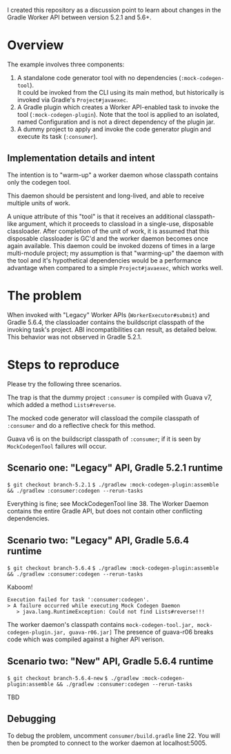 I created this repository as a discussion point to learn about changes in the Gradle Worker API between version 5.2.1 and 5.6+.

# Overview
The example involves three components:
1. A standalone code generator tool with no dependencies (`:mock-codegen-tool`).  
It could be invoked from the CLI using its main method, but historically is invoked via Gradle's `Project#javaexec`.
2. A Gradle plugin which creates a Worker API-enabled task to invoke the tool (`:mock-codegen-plugin`).
Note that the tool is applied to an isolated, named Configuration and is not a direct dependency of the plugin jar.
3. A dummy project to apply and invoke the code generator plugin and execute its task (`:consumer`).

## Implementation details and intent
The intention is to "warm-up" a worker daemon whose classpath contains only the codegen tool.

This daemon should be persistent and long-lived, and able to receive multiple units of work.

A unique attribute of this "tool" is that it receives an additional classpath-like argument, which it proceeds
to classload in a single-use, disposable classloader.  After completion of the unit of work, it is assumed that this
disposable classloader is GC'd and the worker daemon becomes once again available.  This daemon could be invoked dozens 
of times in a large multi-module project; my assumption is that "warming-up" the daemon with the tool and it's hypothetical
dependencies would be a performance advantage when compared to a simple `Project#javaexec`, which works well.

# The problem
When invoked with "Legacy" Worker APIs (`WorkerExecutor#submit`) and Gradle 5.6.4, the classloader contains the 
buildscript classpath of the invoking task's project.  ABI incompatibilities can result, as detailed below.  This 
behavior was not observed in Gradle 5.2.1.

# Steps to reproduce
Please try the following three scenarios.

The trap is that the dummy project `:consumer` is compiled with Guava v7, which added a method `Lists#reverse`.

The mocked code generator will classload the compile classpath of `:consumer` and do a reflective check for this method.

Guava v6 is on the buildscript classpath of `:consumer`; if it is seen by `MockCodegenTool` failures will occur.

## Scenario one: "Legacy" API, Gradle 5.2.1 runtime
`$ git checkout branch-5.2.1`
`$ ./gradlew :mock-codegen-plugin:assemble && ./gradlew :consumer:codegen --rerun-tasks`

Everything is fine; see MockCodegenTool line 38.
The Worker Daemon contains the entire Gradle API, but does not contain other conflicting dependencies.

## Scenario two: "Legacy" API, Gradle 5.6.4 runtime
`$ git checkout branch-5.6.4`
`$ ./gradlew :mock-codegen-plugin:assemble && ./gradlew :consumer:codegen --rerun-tasks`

Kaboom!

```
Execution failed for task ':consumer:codegen'.
> A failure occurred while executing Mock Codegen Daemon
   > java.lang.RuntimeException: Could not find Lists#reverse!!!
```

The worker daemon's classpath contains `mock-codegen-tool.jar, mock-codegen-plugin.jar, guava-r06.jar]`
The presence of guava-r06 breaks code which was compiled against a higher API verison.

## Scenario two: "New" API, Gradle 5.6.4 runtime
`$ git checkout branch-5.6.4-new`
`$ ./gradlew :mock-codegen-plugin:assemble && ./gradlew :consumer:codegen --rerun-tasks`

TBD

## Debugging
To debug the problem, uncomment `consumer/build.gradle` line 22.  You will then be prompted to connect to the worker 
daemon at localhost:5005.